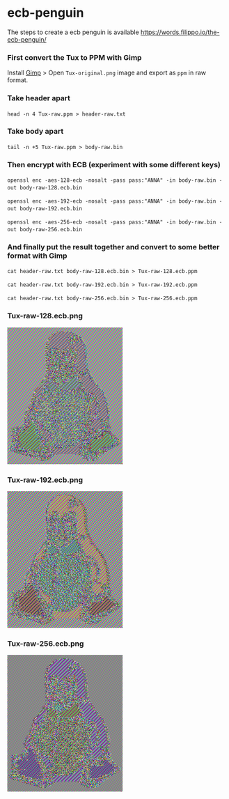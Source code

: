 # ecb-penguin

The steps to create a ecb penguin is available https://words.filippo.io/the-ecb-penguin/

### First convert the Tux to PPM with Gimp
Install [Gimp](https://www.gimp.org/downloads/) > Open `Tux-original.png` image and export as `ppm` in raw format.

### Take header apart
`head -n 4 Tux-raw.ppm > header-raw.txt`

### Take body apart
`tail -n +5 Tux-raw.ppm > body-raw.bin`

### Then encrypt with ECB (experiment with some different keys)
`openssl enc -aes-128-ecb -nosalt -pass pass:"ANNA" -in body-raw.bin -out body-raw-128.ecb.bin`

`openssl enc -aes-192-ecb -nosalt -pass pass:"ANNA" -in body-raw.bin -out body-raw-192.ecb.bin`

`openssl enc -aes-256-ecb -nosalt -pass pass:"ANNA" -in body-raw.bin -out body-raw-256.ecb.bin`

### And finally put the result together and convert to some better format with Gimp

`cat header-raw.txt body-raw-128.ecb.bin > Tux-raw-128.ecb.ppm`

`cat header-raw.txt body-raw-192.ecb.bin > Tux-raw-192.ecb.ppm`

`cat header-raw.txt body-raw-256.ecb.bin > Tux-raw-256.ecb.ppm`

### Tux-raw-128.ecb.png
![Tux-raw-128.ecb.png](./Tux-raw-128.ecb.png)

### Tux-raw-192.ecb.png
![Tux-raw-192.ecb.png](./Tux-raw-192.ecb.png)

### Tux-raw-256.ecb.png
![Tux-raw-256.ecb.png](./Tux-raw-256.ecb.png)
